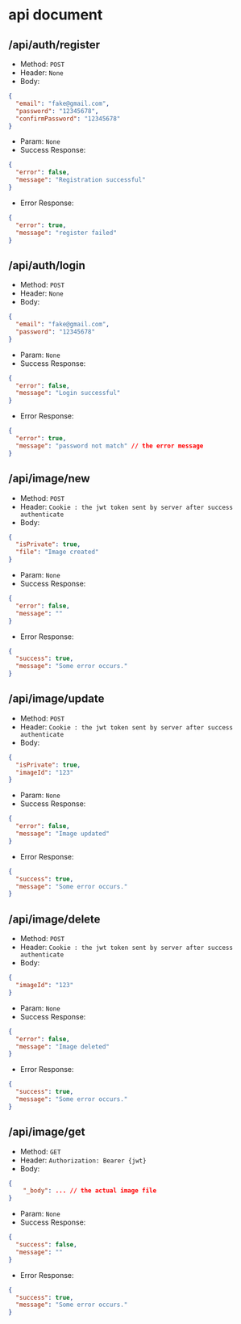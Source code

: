 # api document

## /api/auth/register

- Method: `POST`
- Header: `None`
- Body:

```json
{
  "email": "fake@gmail.com",
  "password": "12345678",
  "confirmPassword": "12345678"
}
```

- Param: `None`
- Success Response:

```json
{
  "error": false,
  "message": "Registration successful"
}
```

- Error Response:

```json
{
  "error": true,
  "message": "register failed"
}
```

## /api/auth/login

- Method: `POST`
- Header: `None`
- Body:

```json
{
  "email": "fake@gmail.com",
  "password": "12345678"
}
```

- Param: `None`
- Success Response:

```json
{
  "error": false,
  "message": "Login successful"
}
```

- Error Response:

```json
{
  "error": true,
  "message": "password not match" // the error message
}
```

## /api/image/new

- Method: `POST`
- Header: `Cookie : the jwt token sent by server after success authenticate`
- Body:

```json
{
  "isPrivate": true,
  "file": "Image created"
}
```

- Param: `None`
- Success Response:

```json
{
  "error": false,
  "message": ""
}
```

- Error Response:

```json
{
  "success": true,
  "message": "Some error occurs."
}
```

## /api/image/update

- Method: `POST`
- Header: `Cookie : the jwt token sent by server after success authenticate`
- Body:

```json
{
  "isPrivate": true,
  "imageId": "123"
}
```

- Param: `None`
- Success Response:

```json
{
  "error": false,
  "message": "Image updated"
}
```

- Error Response:

```json
{
  "success": true,
  "message": "Some error occurs."
}
```

## /api/image/delete

- Method: `POST`
- Header: `Cookie : the jwt token sent by server after success authenticate`
- Body:

```json
{
  "imageId": "123"
}
```

- Param: `None`
- Success Response:

```json
{
  "error": false,
  "message": "Image deleted"
}
```

- Error Response:

```json
{
  "success": true,
  "message": "Some error occurs."
}
```

## /api/image/get

- Method: `GET`
- Header: `Authorization: Bearer {jwt}`
- Body:

```json
{
    "_body": ... // the actual image file
}
```

- Param: `None`
- Success Response:

```json
{
  "success": false,
  "message": ""
}
```

- Error Response:

```json
{
  "success": true,
  "message": "Some error occurs."
}
```
